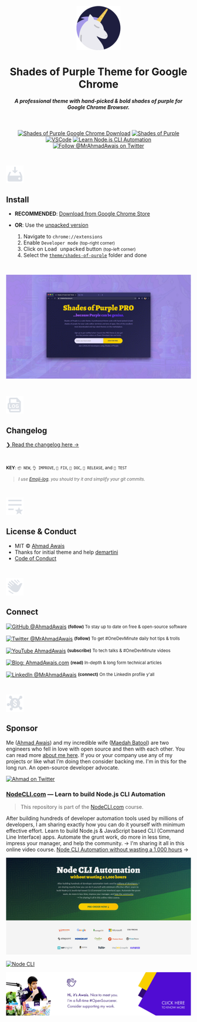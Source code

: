 <div align="center">
  <a href="https://chrome.google.com/webstore/detail/aomhpijmdccjapkfcbalcoimhdlbkfjn">
    <img src="https://github.com/ahmadawais/shades-of-purple-google-chrome/raw/master/.github/logo.png" alt="Logo shades-of-purple-google-chrome" width="120">
  </a>
</div>
<h1 align="center">Shades of Purple Theme for Google Chrome</h1>
<h5 align="center">A professional theme with hand-picked & bold shades of purple for Google Chrome Browser.</h5>
<br>
<div align="center">

[![Shades of Purple Google Chrome Download](https://img.shields.io/badge/DOWNLOAD-%20Chrome%20Theme-gray.svg?colorA=2D2B55&colorB=4627E6&style=flat)](https://https://ShadesOfPurple.pro/?utm_source=FOSS&utm_medium=FOSS&utm_campaign=shades-of-purple-google-chrome) [![Shades of Purple](https://img.shields.io/badge/-ShadesOfPurple.pro-gray.svg?colorB=4627E6&style=flat)](https://https://ShadesOfPurple.pro/?utm_source=FOSS&utm_medium=FOSS&utm_campaign=shades-of-purple-google-chrome) [![VSCode](https://img.shields.io/badge/-VSCode.pro-gray.svg?colorB=4627E6&style=flat)](https://vscode.pro/?utm_source=FOSS&utm_medium=FOSS&utm_campaign=shades-of-purple-google-chrome) [![Learn Node.js CLI Automation](https://img.shields.io/badge/-NodeCLI.com-gray.svg?colorB=4627E6&style=flat)](https://nodecli.com/?utm_source=FOSS&utm_medium=FOSS&utm_campaign=shades-of-purple-google-chrome) [![Follow @MrAhmadAwais on Twitter](https://img.shields.io/badge/FOLLOW%20@MRAHMADAWAIS-gray.svg?colorA=4627E6&colorB=4627E6&style=flat)](https://twitter.com/mrahmadawais/)

</div>

<br>

[![📟](https://raw.githubusercontent.com/ahmadawais/stuff/master/images/git/install.png)](./../../)

## Install

- **RECOMMENDED**: [Download from Google Chrome Store](https://chrome.google.com/webstore/detail/shades-of-purple-chrome-t/ljeonhoonibcofjepiphcekbihoiaife)

- **OR**: Use the [unpacked version](./theme/shades-of-purple)
  1. Navigate to `chrome://extensions`
  2. Enable `Developer mode` <small>(top-right corner)</small>
  3. Click on <kbd>Load unpacked</kbd> button <small>(top-left corner)</small>
  4. Select the [`theme/shades-of-purple`](./theme/shades-of-purple) folder and done

<br>

![Shades of Purple for Google Chrome](https://github.com/ahmadawais/shades-of-purple-google-chrome/raw/master/.github/shades-of-purple-chrome.jpg)

<br>

[![📝](https://raw.githubusercontent.com/ahmadawais/stuff/master/images/git/log.png)](changelog.md)

## Changelog

[❯ Read the changelog here →](changelog.md)

<br>

<small>**KEY**: `📦 NEW`, `👌 IMPROVE`, `🐛 FIX`, `📖 DOC`, `🚀 RELEASE`, and `🤖 TEST`

> _I use [Emoji-log](https://github.com/ahmadawais/Emoji-Log), you should try it and simplify your git commits._

</small>

<br>

[![📃](https://raw.githubusercontent.com/ahmadawais/stuff/master/images/git/license.png)](./../../)

## License & Conduct

- MIT © [Ahmad Awais](https://twitter.com/MrAhmadAwais/)
- Thanks for initial theme and help [demartini](https://github.com/demartini)
- [Code of Conduct](code-of-conduct.md)

<br>

[![🙌](https://raw.githubusercontent.com/ahmadawais/stuff/master/images/git/connect.png)](./../../)

## Connect

<div align="left">
    <p><a href="https://github.com/ahmadawais"><img alt="GitHub @AhmadAwais" align="center" src="https://img.shields.io/badge/GITHUB-gray.svg?colorB=6cc644&style=flat" /></a>&nbsp;<small><strong>(follow)</strong> To stay up to date on free & open-source software</small></p>
    <p><a href="https://twitter.com/MrAhmadAwais/"><img alt="Twitter @MrAhmadAwais" align="center" src="https://img.shields.io/badge/TWITTER-gray.svg?colorB=1da1f2&style=flat" /></a>&nbsp;<small><strong>(follow)</strong> To get #OneDevMinute daily hot tips & trolls</small></p>
    <p><a href="https://www.youtube.com/AhmadAwais"><img alt="YouTube AhmadAwais" align="center" src="https://img.shields.io/badge/YOUTUBE-gray.svg?colorB=ff0000&style=flat" /></a>&nbsp;<small><strong>(subscribe)</strong> To tech talks & #OneDevMinute videos</small></p>
    <p><a href="https://AhmadAwais.com/"><img alt="Blog: AhmadAwais.com" align="center" src="https://img.shields.io/badge/MY%20BLOG-gray.svg?colorB=4D2AFF&style=flat" /></a>&nbsp;<small><strong>(read)</strong> In-depth & long form technical articles</small></p>
    <p><a href="https://www.linkedin.com/in/MrAhmadAwais/"><img alt="LinkedIn @MrAhmadAwais" align="center" src="https://img.shields.io/badge/LINKEDIN-gray.svg?colorB=0077b5&style=flat" /></a>&nbsp;<small><strong>(connect)</strong> On the LinkedIn profile y'all</small></p>
</div>

<br>

[![👌](https://raw.githubusercontent.com/ahmadawais/stuff/master/images/git/sponsor.png)](https://github.com/AhmadAwais/sponsor)

## Sponsor

Me ([Ahmad Awais](https://twitter.com/mrahmadawais/)) and my incredible wife ([Maedah Batool](https://twitter.com/MaedahBatool/)) are two engineers who fell in love with open source and then with each other. You can read more [about me here](https://ahmadawais.com/about). If you or your company use any of my projects or like what I’m doing then consider backing me. I'm in this for the long run. An open-source developer advocate.

[![Ahmad on Twitter](https://img.shields.io/twitter/follow/mrahmadawais.svg?style=social&label=Follow%20@MrAhmadAwais)](https://twitter.com/mrahmadawais/)

### [NodeCLI.com][n] — Learn to build Node.js CLI Automation

> This repository is part of the [NodeCLI.com][n] course.

After building hundreds of developer automation tools used by millions of developers, I am sharing exactly how you can do it yourself with minimum effective effort. Learn to build Node.js & JavaScript based CLI (Command Line Interface) apps. Automate the grunt work, do more in less time, impress your manager, and help the community.
→ I'm sharing it all in this online video course. [Node CLI Automation
without wasting a 1,000 hours][n] →</p>

[![Node CLI Course](https://raw.githubusercontent.com/ahmadawais/stuff/master/nodecli/featured.jpg)][n]

[![Node CLI](https://img.shields.io/badge/-NodeCLI.com%20%E2%86%92-gray.svg?colorB=488640&style=flat)][n]

[n]: https://NodeCLI.com?utm_source=github&utm_medium=referral&utm_campaign=shades-of-purple-google-chrome

[![Awais on Twitter](https://raw.githubusercontent.com/ahmadawais/stuff/master/sponsor/sponsor.jpg)](https://github.com/AhmadAwais/sponsor)
